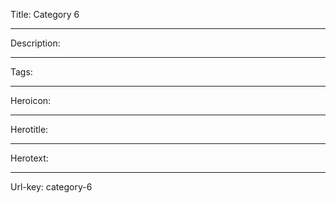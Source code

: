 Title: Category 6

----

Description:

----

Tags:

----

Heroicon:

----

Herotitle:

----

Herotext:

----

Url-key: category-6
